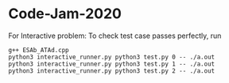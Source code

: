 # Code-Jam-2020


For Interactive problem:
To check test case passes perfectly, run 
```
g++ ESAb_ATAd.cpp
python3 interactive_runner.py python3 test.py 0 -- ./a.out
python3 interactive_runner.py python3 test.py 1 -- ./a.out
python3 interactive_runner.py python3 test.py 2 -- ./a.out
```
